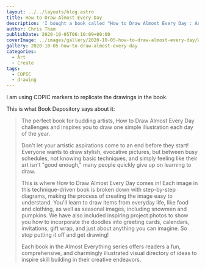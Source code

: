 ```yaml
---
layout: ../../layouts/blog.astro
title: How to Draw Almost Every Day
description: 'I bought a book called "How to Draw Almost Every Day : An Illustrated Sourcebook" by "Kamo" and have been practising some of the drawings.'
author: Chris Tham
publishDate: 2020-10-05T06:10:09+00:00
coverImage: ../images/gallery/2020-10-05-how-to-draw-almost-every-day/Winter.jpg
gallery: 2020-10-05-how-to-draw-almost-every-day
categories:
  - Art
  - Create
tags:
  - COPIC
  - drawing
---
```


I am using COPIC markers to replicate the drawings in the book.

This is what Book Depository says about it:

>The perfect book for budding artists, How to Draw Almost Every Day challenges and inspires you to draw one simple illustration each day of the year.
>
>Don't let your artistic aspirations come to an end before they start! Everyone wants to draw stylish, evocative pictures, but between busy schedules, not knowing basic techniques, and simply feeling like their art isn't "good enough," many people quickly give up on learning to draw.
>
>This is where How to Draw Almost Every Day comes in! Each image in this technique-driven book is broken down with step-by-step diagrams, making the process of creating the image easy to understand. You'll learn to draw items from everyday life, like food and clothing, as well as seasonal images, including snowmen and pumpkins. We have also included inspiring project photos to show you how to incorporate the doodles into greeting cards, calendars, invitations, gift wrap, and just about anything you can imagine. So stop putting it off and get drawing!
>
>Each book in the Almost Everything series offers readers a fun, comprehensive, and charmingly illustrated visual directory of ideas to inspire skill building in their creative endeavors.
